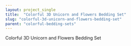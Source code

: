 ```yaml
---
layout: project_single
title:  "Colorful 3D Unicorn and Flowers Bedding Set"
slug: "colorful-3d-unicorn-and-flowers-bedding-set"
parent: "colorful-bedding-sets"
---
```

Colorful 3D Unicorn and Flowers Bedding Set